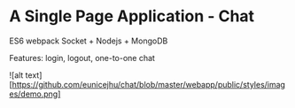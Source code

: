 <h1>A Single Page Application - Chat</h1>

ES6 webpack Socket + Nodejs + MongoDB

Features: login, logout, one-to-one chat

![alt text][https://github.com/eunicejhu/chat/blob/master/webapp/public/styles/images/demo.png]


